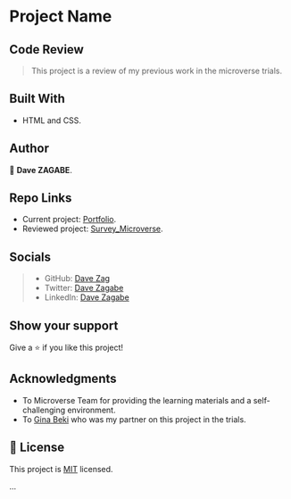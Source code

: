 # Project Name

## Code Review

> This project is a review of my previous work in the microverse trials.

## Built With

- HTML and CSS.

## Author

 👤 **Dave ZAGABE**.

## Repo Links

- Current project: [Portfolio](https://github.com/DaveZag/Code-Review).
- Reviewed project: [Survey_Microverse](https://github.com/DaveZag/Survey_Microverse).

## Socials

>- GitHub: [Dave Zag](https://github.com/DaveZag)
>- Twitter: [Dave Zagabe](https://twitter.com/davezagabe2)
>- LinkedIn: [Dave Zagabe](https://www.linkedin.com/in/dave-zagabe-03597a247/)

## Show your support

Give a ⭐️ if you like this project!

## Acknowledgments

- To Microverse Team for providing the learning materials and a self-challenging environment.
- To [Gina Beki](https://github.com/ginabeki) who was my partner on this project in the trials.

## 📝 License

This project is [MIT](./LICENSE) licensed.

...
